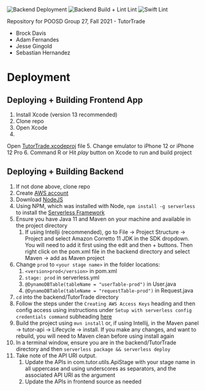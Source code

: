 ![Backend Deployment](https://github.com/PoosdGroup27/poosd-project/actions/workflows/deploy.yml/badge.svg)
![Backend Build + Lint Lint](https://github.com/PoosdGroup27/poosd-project/actions/workflows/build_and_lint.yml/badge.svg)
![Swift Lint](https://github.com/PoosdGroup27/poosd-project/actions/workflows/swift_lint.yml/badge.svg)

Repository for POOSD Group 27, Fall 2021 - TutorTrade

- Brock Davis
- Adam Fernandes
- Jesse Gingold
- Sebastian Hernandez

# Deployment

## Deploying + Building Frontend App

1. Install Xcode (version 13 recommended)
2. Clone repo
3. Open Xcode
4.
Open  [TutorTrade.xcodeproj](https://github.com/PoosdGroup27/poosd-project/tree/main/frontend/TutorTrade/TutorTrade.xcodeproj)
file
5. Change emulator to iPhone 12 or iPhone 12 Pro
6. Command R or Hit *play* button on Xcode to run and build project

## Deploying + Building Backend

1. If not done above, clone repo
2. Create [AWS account](https://aws.amazon.com/)
3. Download [NodeJS](https://nodejs.org/en/download/)
4. Using NPM, which was installed with Node, `npm install -g serverless` to install
   the [Serverless Framework](https://www.serverless.com/)
5. Ensure you have Java 11 and Maven on your machine and available in the project directory
    1. If using Intellji (recommended), go to File -> Project Structure -> Project and select Amazon Corretto 11 JDK in
       the SDK dropdown. You will need to add it first using the edit and then + buttons. Then right click on the
       pom.xml file in the backend directory and select Maven -> add as Maven project
6. Change `prod` to `<your stage name>` in the folder locations:
    1. `<version>prod</version>` in pom.xml
    2. `stage: prod` in serverless.yml
    3. `@DynamoDBTable(tableName = "userTable-prod")` in User.java
    4. `@DynamoDBTable(tableName = "requestTable-prod")` in Request.java
7. `cd` into the backend/TutorTrade directory
8. Follow the steps under the `Creating AWS Access Keys` heading and then config access using instructions
   under `Setup with serverless config credentials command`
   subheading [here](https://www.serverless.com/framework/docs/providers/aws/guide/credentials)
9. Build the project using `mvn install` or, if using Intellij, in the Maven panel -> tutor-api -> Lifecycle -> install.
   If you make any changes, and want to rebuild, you will need to Maven clean before using install again
10. In a terminal window, ensure you are in the backend/TutorTrade directory and
    then `serverless package && serverless deploy`
11. Take note of the API URI output.
    1. Update the APIs in com.tutor.utils.ApiStage with your stage name in all uppercase and using underscores as
       separators, and the associated API URI as the argument
    2. Update the APIs in frontend source as needed

